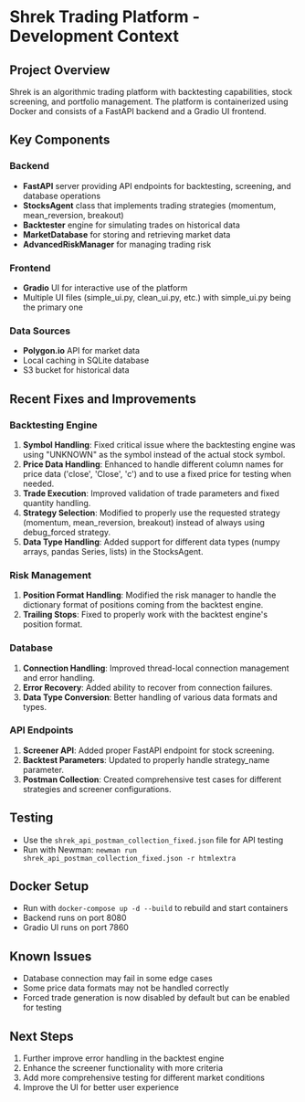 # Shrek Trading Platform - Development Context

## Project Overview
Shrek is an algorithmic trading platform with backtesting capabilities, stock screening, and portfolio management. The platform is containerized using Docker and consists of a FastAPI backend and a Gradio UI frontend.

## Key Components

### Backend
- **FastAPI** server providing API endpoints for backtesting, screening, and database operations
- **StocksAgent** class that implements trading strategies (momentum, mean_reversion, breakout)
- **Backtester** engine for simulating trades on historical data
- **MarketDatabase** for storing and retrieving market data
- **AdvancedRiskManager** for managing trading risk

### Frontend
- **Gradio** UI for interactive use of the platform
- Multiple UI files (simple_ui.py, clean_ui.py, etc.) with simple_ui.py being the primary one

### Data Sources
- **Polygon.io** API for market data
- Local caching in SQLite database
- S3 bucket for historical data

## Recent Fixes and Improvements

### Backtesting Engine
1. **Symbol Handling**: Fixed critical issue where the backtesting engine was using "UNKNOWN" as the symbol instead of the actual stock symbol.
2. **Price Data Handling**: Enhanced to handle different column names for price data ('close', 'Close', 'c') and to use a fixed price for testing when needed.
3. **Trade Execution**: Improved validation of trade parameters and fixed quantity handling.
4. **Strategy Selection**: Modified to properly use the requested strategy (momentum, mean_reversion, breakout) instead of always using debug_forced strategy.
5. **Data Type Handling**: Added support for different data types (numpy arrays, pandas Series, lists) in the StocksAgent.

### Risk Management
1. **Position Format Handling**: Modified the risk manager to handle the dictionary format of positions coming from the backtest engine.
2. **Trailing Stops**: Fixed to properly work with the backtest engine's position format.

### Database
1. **Connection Handling**: Improved thread-local connection management and error handling.
2. **Error Recovery**: Added ability to recover from connection failures.
3. **Data Type Conversion**: Better handling of various data formats and types.

### API Endpoints
1. **Screener API**: Added proper FastAPI endpoint for stock screening.
2. **Backtest Parameters**: Updated to properly handle strategy_name parameter.
3. **Postman Collection**: Created comprehensive test cases for different strategies and screener configurations.

## Testing
- Use the `shrek_api_postman_collection_fixed.json` file for API testing
- Run with Newman: `newman run shrek_api_postman_collection_fixed.json -r htmlextra`

## Docker Setup
- Run with `docker-compose up -d --build` to rebuild and start containers
- Backend runs on port 8080
- Gradio UI runs on port 7860

## Known Issues
- Database connection may fail in some edge cases
- Some price data formats may not be handled correctly
- Forced trade generation is now disabled by default but can be enabled for testing

## Next Steps
1. Further improve error handling in the backtest engine
2. Enhance the screener functionality with more criteria
3. Add more comprehensive testing for different market conditions
4. Improve the UI for better user experience
